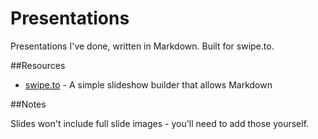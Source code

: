 # Presentations
Presentations I've done, written in Markdown. Built for swipe.to.

##Resources
- [swipe.to](https://www.swipe.to) - A simple slideshow builder that allows Markdown

##Notes

Slides won't include full slide images - you'll need to add those yourself.